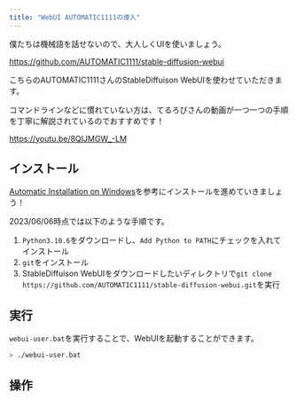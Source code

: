 ```yaml
---
title: "WebUI AUTOMATIC1111の導入"
---
```


僕たちは機械語を話せないので、大人しくUIを使いましょう。

https://github.com/AUTOMATIC1111/stable-diffusion-webui

こちらのAUTOMATIC1111さんのStableDiffuison WebUIを使わせていただきます。

コマンドラインなどに慣れていない方は、てるろびさんの動画が一つ一つの手順を丁寧に解説されているのでおすすめです！

https://youtu.be/8QIJMGW_-LM

## インストール

[Automatic Installation on Windows](https://github.com/AUTOMATIC1111/stable-diffusion-webui#automatic-installation-on-windows)を参考にインストールを進めていきましょう！

2023/06/06時点では以下のような手順です。

1. `Python3.10.6`をダウンロードし、`Add Python to PATH`にチェックを入れてインストール
2. `git`をインストール
3. StableDiffuison WebUIをダウンロードしたいディレクトリで`git clone https://github.com/AUTOMATIC1111/stable-diffusion-webui.git`を実行

## 実行

`webui-user.bat`を実行することで、WebUIを起動することができます。

```sh
> ./webui-user.bat
```

## 操作

<!-- TODO 操作画面画像 -->

<!-- TODO オプションを付けないとうまく行かなかった気がするので、追記 -->
